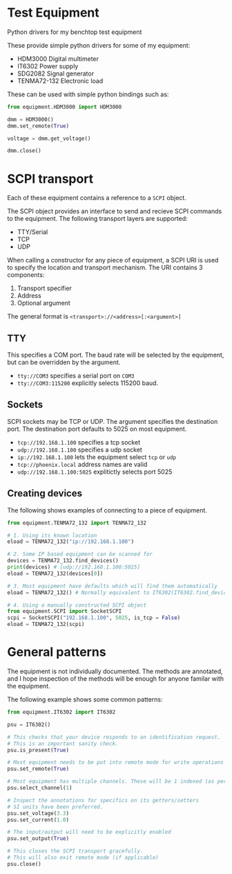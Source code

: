 # Test Equipment

Python drivers for my benchtop test equipment

These provide simple python drivers for some of my equipment:
 * HDM3000 Digital multimeter
 * IT6302 Power supply
 * SDG2082 Signal generator
 * TENMA72-132 Electronic load

These can be used with simple python bindings such as:

```python
from equipment.HDM3000 import HDM3000

dmm = HDM3000()
dmm.set_remote(True)

voltage = dmm.get_voltage()

dmm.close()
```

# SCPI transport

Each of these equipment contains a reference to a `SCPI` object.

The SCPI object provides an interface to send and recieve SCPI commands to the equipment. The following transport layers are supported:
 * TTY/Serial
 * TCP
 * UDP

When calling a constructor for any piece of equipment, a SCPI URI is used to specify the location and transport mechanism. The URI contains 3 components:
1. Transport specifier
2. Address
3. Optional argument

The general format is `<transport>://<address>[:<argument>]`

## TTY
This specifies a COM port. The baud rate will be selected by the equipment, but can be overridden by the argument.

 * `tty://COM3` specifies a serial port on `COM3`
 * `tty://COM3:115200` explicitly selects 115200 baud.

## Sockets

SCPI sockets may be TCP or UDP. The argument specifies the destination port. The destination port defaults to 5025 on most equipment.

* `tcp://192.168.1.100` specifies a tcp socket
* `udp://192.168.1.100` specifies a udp socket
* `ip://192.168.1.100` lets the equipment select `tcp` or `udp`
* `tcp://phoenix.local` address names are valid
* `udp://192.168.1.100:5025` explitictly selects port 5025

## Creating devices

The following shows examples of connecting to a piece of equipment.

```python
from equipment.TENMA72_132 import TENMA72_132

# 1. Using its known location
eload = TENMA72_132("ip://192.168.1.100")

# 2. Some IP based equipment can be scanned for
devices = TENMA72_132.find_devices()
print(devices) # [udp://192.168.1.100:5025]
eload = TENMA72_132(devices[0])

# 3. Most equipment have defaults which will find them automatically
eload = TENMA72_132() # Normally equivalent to IT6302(IT6302.find_devices(1)[0])

# 4. Using a manually constructed SCPI object
from equipment.SCPI import SocketSCPI
scpi = SocketSCPI("192.168.1.100", 5025, is_tcp = False)
eload = TENMA72_132(scpi)
```

# General patterns

The equipment is not individually documented. The methods are annotated, and I hope inspection of the methods will be enough for anyone familar with the equipment.

The following example shows some common patterns:

```python
from equipment.IT6302 import IT6302

psu = IT6302()

# This checks that your device responds to an identification request.
# This is an important sanity check.
psu.is_present(True)

# Most equipment needs to be put into remote mode for write operations to succeed
psu.set_remote(True)

# Most equipment has multiple channels. These will be 1 indexed (as per the front panel)
psu.select_channel(1)

# Inspect the annotations for specifics on its getters/setters
# SI units have been preferred.
psu.set_voltage(3.3)
psu.set_current(1.0)

# The input/output will need to be explicitly enabled
psu.set_output(True)

# This closes the SCPI transport gracefully.
# This will also exit remote mode (if applicable)
psu.close()
```

